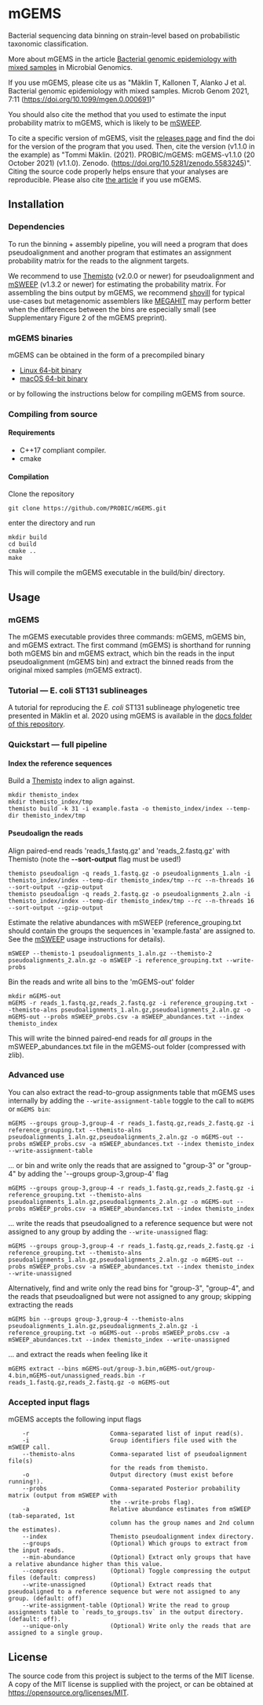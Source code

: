 # mGEMS

Bacterial sequencing data binning on strain-level based on probabilistic taxonomic classification.

More about mGEMS in the article [Bacterial genomic epidemiology with mixed
samples](https://www.microbiologyresearch.org/content/journal/mgen/10.1099/mgen.0.000691)
in Microbial Genomics.

If you use mGEMS, please cite us as "Mäklin T, Kallonen T, Alanko J et
al. Bacterial genomic epidemiology with mixed samples. Microb Genom
2021, 7:11 (https://doi.org/10.1099/mgen.0.000691)"

You should also cite the method that you used to estimate the input
probability matrix to mGEMS, which is likely to be
[mSWEEP](https://github.com/PROBIC/mSWEEP).

To cite a specific version of mGEMS, visit the [releases
page](https://github.com/PROBIC/mGEMS/releases) and find the doi for
the version of the program that you used. Then, cite the version
(v1.1.0 in the example) as "Tommi Mäklin. (2021). PROBIC/mGEMS:
mGEMS-v1.1.0 (20 October 2021)
(v1.1.0). Zenodo. (https://doi.org/10.5281/zenodo.5583245)". Citing
the source code properly helps ensure that your analyses are
reproducible. Please also cite [the
article](https://www.microbiologyresearch.org/content/journal/mgen/10.1099/mgen.0.000691)
if you use mGEMS.

## Installation
### Dependencies
To run the binning + assembly pipeline, you will need a program that
does pseudoalignment and another program that estimates an assignment
probability matrix for the reads to the alignment targets.

We recommend to use [Themisto](https://github.com/algbio/themisto)
(v2.0.0 or newer) for pseudoalignment and
[mSWEEP](https://github.com/probic/mSWEEP) (v1.3.2 or newer) for
estimating the probability matrix. For assembling the bins output by
mGEMS, we recommend [shovill](https://github.com/tseemann/shovill) for
typical use-cases but metagenomic assemblers like
[MEGAHIT](https://github.com/voutcn/megahit) may perform better when
the differences between the bins are especially small (see
Supplementary Figure 2 of the mGEMS preprint).

### mGEMS binaries
mGEMS can be obtained in the form of a precompiled binary
* [Linux 64-bit binary](https://github.com/PROBIC/mGEMS/releases/download/v1.2.0/mGEMS_linux-v1.2.0.tar.gz)
* [macOS 64-bit binary](https://github.com/PROBIC/mGEMS/releases/download/v1.2.0/mGEMS_macOS-v1.2.0.tar.gz)

or by following the instructions below for compiling mGEMS from source.

### Compiling from source
#### Requirements
- C++17 compliant compiler.
- cmake

#### Compilation
Clone the repository
```
git clone https://github.com/PROBIC/mGEMS.git
```
enter the directory and run
```
mkdir build
cd build
cmake ..
make
```
This will compile the mGEMS executable in the build/bin/ directory.

## Usage
### mGEMS
The mGEMS executable provides three commands: mGEMS, mGEMS bin, and
mGEMS extract. The first command (mGEMS) is shorthand for running both
mGEMS bin and mGEMS extract, which bin the reads in the input
pseudoalignment (mGEMS bin) and extract the binned reads from the
original mixed samples (mGEMS extract).

### Tutorial — E. coli ST131 sublineages
A tutorial for reproducing the *E. coli* ST131 sublineage phylogenetic
tree presented in Mäklin et al. 2020 using mGEMS is available in the
[docs folder of this repository](docs/TUTORIAL.md).

### Quickstart — full pipeline
#### Index the reference sequences
Build a [Themisto](https://github.com/algbio/themisto) index to
align against.

```
mkdir themisto_index
mkdir themisto_index/tmp
themisto build -k 31 -i example.fasta -o themisto_index/index --temp-dir themisto_index/tmp
```

#### Pseudoalign the reads
Align paired-end reads 'reads_1.fastq.gz' and 'reads_2.fastq.gz' with Themisto (note the **--sort-output** flag must be used!)

```
themisto pseudoalign -q reads_1.fastq.gz -o pseudoalignments_1.aln -i themisto_index/index --temp-dir themisto_index/tmp --rc --n-threads 16 --sort-output --gzip-output
themisto pseudoalign -q reads_2.fastq.gz -o pseudoalignments_2.aln -i themisto_index/index --temp-dir themisto_index/tmp --rc --n-threads 16 --sort-output --gzip-output
```

Estimate the relative abundances with mSWEEP (reference_grouping.txt
should contain the groups the sequences in 'example.fasta' are
assigned to. See the [mSWEEP](https://github.com/probic/mSWEEP) usage instructions for details).
```
mSWEEP --themisto-1 pseudoalignments_1.aln.gz --themisto-2 pseudoalignments_2.aln.gz -o mSWEEP -i reference_grouping.txt --write-probs
```

Bin the reads and write all bins to the 'mGEMS-out' folder
```
mkdir mGEMS-out
mGEMS -r reads_1.fastq.gz,reads_2.fastq.gz -i reference_grouping.txt --themisto-alns pseudoalignments_1.aln.gz,pseudoalignments_2.aln.gz -o mGEMS-out --probs mSWEEP_probs.csv -a mSWEEP_abundances.txt --index themisto_index
```
This will write the binned paired-end reads for *all groups* in the
mSWEEP_abundances.txt file in the mGEMS-out folder (compressed with
zlib).

### Advanced use
You can also extract the read-to-group assignments table that mGEMS
uses internally by adding the `--write-assignment-table` toggle to the
call to `mGEMS` or `mGEMS bin`:
```
mGEMS --groups group-3,group-4 -r reads_1.fastq.gz,reads_2.fastq.gz -i reference_grouping.txt --themisto-alns pseudoalignments_1.aln.gz,pseudoalignments_2.aln.gz -o mGEMS-out --probs mSWEEP_probs.csv -a mSWEEP_abundances.txt --index themisto_index --write-assignment-table
```

... or bin and write only the reads that are assigned to "group-3" or
"group-4" by adding the '--groups group-3,group-4' flag
```
mGEMS --groups group-3,group-4 -r reads_1.fastq.gz,reads_2.fastq.gz -i reference_grouping.txt --themisto-alns pseudoalignments_1.aln.gz,pseudoalignments_2.aln.gz -o mGEMS-out --probs mSWEEP_probs.csv -a mSWEEP_abundances.txt --index themisto_index
```

... write the reads that pseudoaligned to a reference sequence but were not assigned to any group by adding the `--write-unassigned` flag:
```
mGEMS --groups group-3,group-4 -r reads_1.fastq.gz,reads_2.fastq.gz -i reference_grouping.txt --themisto-alns pseudoalignments_1.aln.gz,pseudoalignments_2.aln.gz -o mGEMS-out --probs mSWEEP_probs.csv -a mSWEEP_abundances.txt --index themisto_index --write-unassigned
```

Alternatively, find and write only the read bins for "group-3",
"group-4", and the reads that pseudoaligned but were not assigned to
any group; skipping extracting the reads
```
mGEMS bin --groups group-3,group-4 --themisto-alns pseudoalignments_1.aln.gz,pseudoalignments_2.aln.gz -i reference_grouping.txt -o mGEMS-out --probs mSWEEP_probs.csv -a mSWEEP_abundances.txt --index themisto_index --write-unassigned
```

... and extract the reads when feeling like it
```
mGEMS extract --bins mGEMS-out/group-3.bin,mGEMS-out/group-4.bin,mGEMS-out/unassigned_reads.bin -r
reads_1.fastq.gz,reads_2.fastq.gz -o mGEMS-out
```

### Accepted input flags
mGEMS accepts the following input flags
```
	-r                       Comma-separated list of input read(s).
	-i                       Group identifiers file used with the mSWEEP call.
	--themisto-alns          Comma-separated list of pseudoalignment file(s) 
	                         for the reads from themisto.
	-o                       Output directory (must exist before running!).
	--probs                  Comma-separated Posterior probability matrix (output from mSWEEP with
	                         the --write-probs flag).
	-a                       Relative abundance estimates from mSWEEP (tab-separated, 1st
	                         column has the group names and 2nd column the estimates).
	--index                  Themisto pseudoalignment index directory.
	--groups                 (Optional) Which groups to extract from the input reads.
	--min-abundance          (Optional) Extract only groups that have a relative abundance higher than this value.
	--compress               (Optional) Toggle compressing the output files (default: compress)
	--write-unassigned       (Optional) Extract reads that pseudoaligned to a reference sequence but were not assigned to any group. (default: off)
	--write-assignment-table (Optional) Write the read to group assignments table to `reads_to_groups.tsv` in the output directory. (default: off).
	--unique-only            (Optional) Write only the reads that are assigned to a single group.
```

## License
The source code from this project is subject to the terms of the MIT
license. A copy of the MIT license is supplied with the project, or
can be obtained at https://opensource.org/licenses/MIT.

